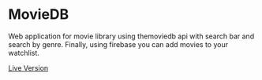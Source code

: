 # MovieDB
Web application for movie library using themoviedb api with search bar and search by genre.
Finally, using firebase you can add movies to your watchlist.


 [Live Version](https://moviesfirebasedb.netlify.app)




